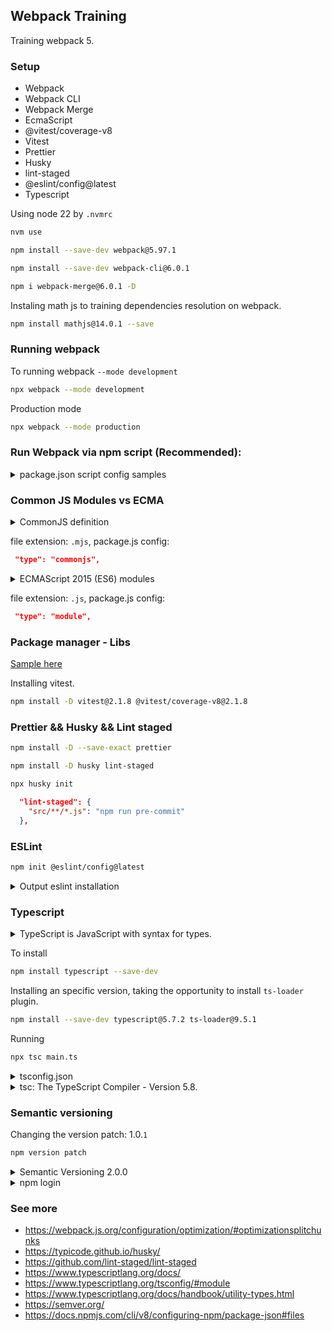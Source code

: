 ## Webpack Training

Training webpack 5. 

### Setup
- Webpack
- Webpack CLI
- Webpack Merge
- EcmaScript
- @vitest/coverage-v8
- Vitest
- Prettier
- Husky
- lint-staged
- @eslint/config@latest
- Typescript

Using node 22 by `.nvmrc`
```bash
nvm use
```

```bash
npm install --save-dev webpack@5.97.1
```

```bash
npm install --save-dev webpack-cli@6.0.1
```

```bash
npm i webpack-merge@6.0.1 -D
```

Instaling math js to training dependencies resolution on webpack.
```bash
npm install mathjs@14.0.1 --save
```

### Running webpack

To running webpack `--mode development`

```zsh
npx webpack --mode development
```

Production mode
```zsh
npx webpack --mode production
```

### Run Webpack via npm script (Recommended):

<details>
<summary> package.json script config samples </summary>

```json
    "scripts": {
      "build": "webpack --config webpack.config.js",
      "watch": "webpack --watch --config webpack.config.js",
      "start": "webpack serve --config webpack.config.js",
      "lint": "eslint",
      "lint:fix": "eslint --fix",
      "prettier": "prettier . --check",
      "prettier:fix": "prettier . --write --ignore-unknown",
      "prepare": "husky",
      "test": "vitest --run",
      "test:coverage": "vitest run --coverage",
      "pre-commit": "npm run prettier && npm run lint && npm run test",
      "v:patch": "npm version patch",
      "v:minor": "npm version minor",
      "v:major": "npm version major",
      "v:patch:full": "npm run test && npm run build-production && npm version patch",
      "v:minor:full": "npm run test && npm run build-production && npm version minor",
      "v:major:full": "npm run test && npm run build-production && npm version major"
    }
```
</details>

### Common JS Modules vs ECMA
<details>
<summary>CommonJS definition</summary>

**CommonJS** is a module system for JavaScript, primarily used in server-side environments like `Node.js`. CommonJS uses the `require()` function to import modules and `module.exports` or `exports` to export values, functions, or objects. When a module is required for the first time, it is executed and cached. Subsequent calls to `require()` will return the cached version, improving performance.
</details>

file extension: `.mjs`, 
package.js config:
```json
 "type": "commonjs",
```
<details>
<summary>ECMAScript 2015 (ES6) modules</summary>

**ECMAScript 2015 (ES6)**, they provide a standardized system for importing and exporting functionalities between different files.
</details>

file extension: `.js`, 
package.js config:
```json
 "type": "module",
```

### Package manager - Libs

[Sample here](https://github.com/leorenis/react-samples/tree/master/udmy-webpack/5-libs)

Installing vitest. 
```zsh
npm install -D vitest@2.1.8 @vitest/coverage-v8@2.1.8
```

### Prettier && Husky && Lint staged

```bash
npm install -D --save-exact prettier
```

```zsh
npm install -D husky lint-staged
```

```zsh
npx husky init
```

```json
  "lint-staged": {
    "src/**/*.js": "npm run pre-commit"
  },
```

### ESLint

```bash
npm init @eslint/config@latest
```

<details>
<summary>Output eslint installation</summary>

```zsh
Need to install the following packages:
@eslint/create-config@1.8.2
Ok to proceed? (y)

What do you want to lint? · javascript
✔ How would you like to use ESLint? · syntax
✔ What type of modules does your project use? · esm
✔ Which framework does your project use? · none
✔ Does your project use TypeScript? · no / yes
✔ Where does your code run? · browser, node
The config that you've selected requires the following dependencies:

eslint, globals
✔ Would you like to install them now? · No / Yes
✔ Which package manager do you want to use? · npm
☕️Installing...
```
</details>


### Typescript
<details>
<summary>TypeScript is JavaScript with syntax for types.</summary>

TypeScript is a strongly typed programming language that builds on JavaScript, giving you better tooling at any scale.
</details>

To install
```zsh
npm install typescript --save-dev
```

Installing an specific version, taking the opportunity to install `ts-loader` plugin.
```zsh
npm install --save-dev typescript@5.7.2 ts-loader@9.5.1
```

Running
```zsh
npx tsc main.ts
```

<details>
<summary>tsconfig.json</summary>

```json
{
  "include": ["**/*.ts"],
  "compilerOptions": {
    "target": "ES2016",
    "module": "commonjs",
    "outDir": "./dist/",
    "esModuleInterop": true,
    "forceConsistentCasingInFileNames": true,
    "strict": true,
    "skipLibCheck": true
  }
}
```

```json
{
  "include": ["src/**/*.ts"],
  "compilerOptions": {
    "target": "ESNext",
    "module": "ESNext",
    "outDir": "dist",
    "esModuleInterop": true,
    "forceConsistentCasingInFileNames": true,
    "strict": true,
    "skipLibCheck": true,
    "noImplicitAny": false,
    "moduleResolution": "bundler"
  },
}
```

- `"target": "ESNext", "module": "ESNext"` -> Allow to use modern EcmaScript.
- `"moduleResolution": "bundler"` -> Allows `import`, `export`. Nor only require common modules.

</details>

<details>
<summary>tsc: The TypeScript Compiler - Version 5.8.</summary>

### Common comands

```bash
npx tsc --help
```
> Command to see all tsc manual.

```bash
tsc
```
> Compiles the current project (tsconfig.json in the working directory.)

```zsh
tsc app.ts util.ts
```
> Ignoring tsconfig.json, compiles the specified files with default compiler options.

```zsh
tsc -b
```
> Build a composite project in the working directory.

```zsh
tsc --init
```
> Creates a tsconfig.json with the recommended settings in the working directory.

```zsh
tsc -p ./path/to/tsconfig.json
```
> Compiles the TypeScript project located at the specified path.

```zsh
tsc --help --all
```
> An expanded version of this information, showing all possible compiler options

</details>

### Semantic versioning

Changing the version patch: 1.0.`1`
```zsh
npm version patch
```
<details>
<summary>Semantic Versioning 2.0.0</summary>
Given a version number MAJOR.MINOR.PATCH, increment the:

1. MAJOR version when you make incompatible API changes
2. MINOR version when you add functionality in a backward compatible manner
3. PATCH version when you make backward compatible bug fixes

Additional labels for pre-release and build metadata are available as extensions to the MAJOR.MINOR.PATCH format.
</details>

<details>
<summary>npm login</summary>

```bash
npm login
```
</details>

### See more
- https://webpack.js.org/configuration/optimization/#optimizationsplitchunks
- https://typicode.github.io/husky/
- https://github.com/lint-staged/lint-staged
- https://www.typescriptlang.org/docs/
- https://www.typescriptlang.org/tsconfig/#module
- https://www.typescriptlang.org/docs/handbook/utility-types.html
- https://semver.org/
- https://docs.npmjs.com/cli/v8/configuring-npm/package-json#files
